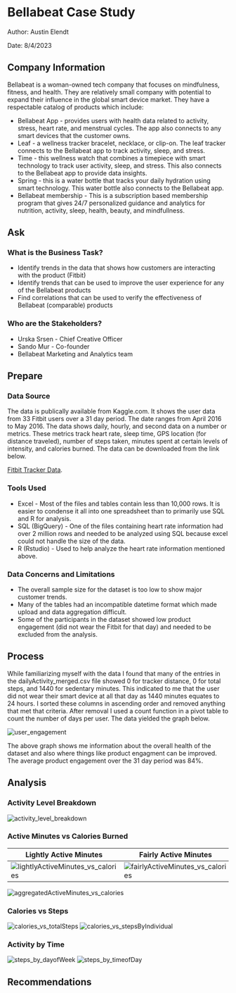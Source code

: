 # Bellabeat Case Study
Author: Austin Elendt

Date: 8/4/2023
## Company Information
Bellabeat is a woman-owned tech company that focuses on mindfulness, fitness, and health. They are relatively small company with potential to expand their influence in the global smart device market. They have a respectable catalog of products which include:
- Bellabeat App - provides users with health data related to activity, stress, heart rate, and menstrual cycles. The app also connects to any smart devices that the customer owns.
- Leaf - a wellness tracker bracelet, necklace, or clip-on. The leaf  tracker connects to the Bellabeat app to track activity, sleep, and stress. 
- Time - this wellness watch that combines a timepiece with smart technology to track user activity, sleep, and stress. This also connects to the Bellabeat app to provide data insights.
- Spring - this is a water bottle that tracks your daily hydration using smart technology. This water bottle also connects to the Bellabeat app.
- Bellabeat membership - This is a subscription based membership program that gives 24/7 personalized guidance and analytics for nutrition, activity, sleep, health, beauty, and mindfullness.
## Ask
### What is the Business Task?
- Identify trends in the data that shows how customers are interacting with the product (Fitbit)
- Identify trends that can be used to improve the user experience for any of the Bellabeat products
- Find correlations that can be used to verify the effectiveness of Bellabeat (comparable) products
### Who are the Stakeholders?
- Urska Srsen - Chief Creative Officer
- Sando Mur - Co-founder
- Bellabeat Marketing and Analytics team

## Prepare
### Data Source
  The data is publically available from Kaggle.com. It shows the user data from 33 Fitbit users over a 31 day period. The date ranges from April 2016 to May 2016. The data shows daily, hourly, and second data on a number or metrics. These metrics track heart rate, sleep time, GPS location (for distance traveled), number of steps taken, minutes spent at certain levels of intensity, and calories burned. The data can be downloaded from the link below.

[Fitbit Tracker Data](https://www.kaggle.com/datasets/arashnic/fitbit).
### 
### Tools Used
- Excel - Most of the files and tables contain less than 10,000 rows. It is easier to condense it all into one spreadsheet than to primarily use SQL and R for analysis.
- SQL (BigQuery) - One of the files containing heart rate information had over 2 million rows and needed to be analyzed using SQL because excel could not handle the size of the data.
- R (Rstudio) - Used to help analyze the heart rate information mentioned above.
### Data Concerns and Limitations
- The overall sample size for the dataset is too low to show major customer trends.
- Many of the tables had an incompatible datetime format which made upload and data aggregation difficult.
- Some of the participants in the dataset showed low product engagement (did not wear the Fitbit for that day) and needed to be excluded from the analysis.
## Process
  While familiarizing myself with the data I found that many of the entries in the dailyActivity_merged.csv file showed 0 for tracker distance, 0 for total steps, and 1440 for sedentary minutes. This indicated to me that the user did not wear their smart device at all that day as 1440 minutes equates to 24 hours. I sorted these columns in ascending order and removed anything that met that criteria. After removal I used a count function in a pivot table to count the number of days per user. The data yielded the graph below.

![user_engagement](https://github.com/aelendt/Bellabeat-Case-Study/assets/136762105/c7b0e4fc-dc3c-4e31-b705-052e6e85e6f6)

The above graph shows me information about the overall health of the dataset and also where things like product engagment can be improved. The average product engagement over the 31 day period was 84%.
## Analysis
### Activity Level Breakdown
![activity_level_breakdown](https://github.com/aelendt/Bellabeat-Case-Study/assets/136762105/5d97ec9c-7ec4-4f90-8a18-0d1b16701725)
### Active Minutes vs Calories Burned
| Lightly Active Minutes | Fairly Active Minutes | Very Active Minutes |
| ---------- | ---------- | ---------- |
| ![lightlyActiveMinutes_vs_calories](https://github.com/aelendt/Bellabeat-Case-Study/assets/136762105/940f9d32-b16e-4b7b-a7ec-ade4878e979e) | ![fairlyActiveMinutes_vs_calories](https://github.com/aelendt/Bellabeat-Case-Study/assets/136762105/545c68fa-4469-45bb-bb8e-d0495cee7cd0) | ![veryActiveMinutes_vs_calories](https://github.com/aelendt/Bellabeat-Case-Study/assets/136762105/69fa8657-c5ab-4cfa-a5ec-4eac2cfee865) |

![aggregatedActiveMinutes_vs_calories](https://github.com/aelendt/Bellabeat-Case-Study/assets/136762105/5c65eaee-8294-472c-8179-40ad7e70dc01)
### Calories vs Steps
![calories_vs_totalSteps](https://github.com/aelendt/Bellabeat-Case-Study/assets/136762105/53f02593-90f0-4664-a68a-f4798f665612)
![calories_vs_stepsByIndividual](https://github.com/aelendt/Bellabeat-Case-Study/assets/136762105/3d0a9e3f-57a9-48a7-a617-af4ad9252122)
### Activity by Time
![steps_by_dayofWeek](https://github.com/aelendt/Bellabeat-Case-Study/assets/136762105/8332e415-6410-48fd-b6eb-1edd7fdb8af3)
![steps_by_timeofDay](https://github.com/aelendt/Bellabeat-Case-Study/assets/136762105/fe478014-adca-4446-b751-dee8c260e77e)
## Recommendations


